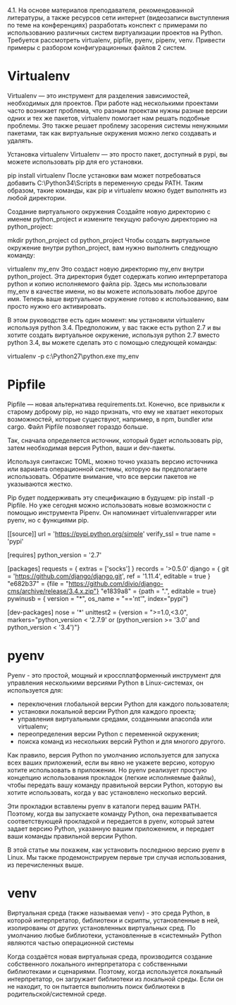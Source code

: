 
4.1. На основе материалов преподавателя, рекомендованной литературы, а также ресурсов сети интернет (видеозаписи выступления по теме на конференциях) разработать конспект с примерами по использованию различных систем виртуализации проектов на Python. Требуется рассмотреть virtualenv, pipfile, pyenv, pipenv, venv. Привести примеры с разбором конфигурационных файлов 2 систем.


# Virtualenv

Virtualenv — это инструмент для разделения зависимостей, необходимых для проектов. При работе над несколькими проектами часто возникает проблема, что разным проектам нужны разные версии одних и тех же пакетов, virtualenv помогает нам решать подобные проблемы. Это также решает проблему засорения системы ненужными пакетами, так как виртуальные окружения можно легко создавать и удалять.

Установка virtualenv
Virtualenv — это просто пакет, доступный в pypi, вы можете использовать pip для его установки.

pip install virtualenv
После установки вам может потребоваться добавить C:\Python34\Scripts в переменную среды PATH. Таким образом, такие команды, как pip и virtualenv можно будет выполнять из любой директории.

Создание виртуального окружения
Создайте новую директорию с именем python_project и измените текущую рабочую директорию на python_project:

mkdir python_project
cd python_project
Чтобы создать виртуальное окружение внутри python_project, вам нужно выполнить следующую команду:

virtualenv my_env
Это создаст новую директорию my_env внутри python_project. Эта директория будет содержать копию интерпретатора python и копию исполняемого файла pip. Здесь мы использовали my_env в качестве имени, но вы можете использовать любое другое имя. Теперь ваше виртуальное окружение готово к использованию, вам просто нужно его активировать.

В этом руководстве есть один момент: мы установили virtualenv используя python 3.4. Предположим, у вас также есть python 2.7 и вы хотите создать виртуальное окружение, используя python 2.7 вместо python 3.4, вы можете сделать это с помощью следующей команды:

virtualenv -p c:\Python27\python.exe my_env

# Pipfile

Pipfile — новая альтернатива requirements.txt. Конечно, все привыкли к старому доброму pip, но надо признать, что ему не хватает некоторых возможностей, которые существуют, например, в npm, bundler или cargo. Файл Pipfile позволяет гораздо больше.

Так, сначала определяется источник, который будет использовать pip, затем необходимая версия Python, ваши и dev-пакеты.

Используя синтаксис TOML, можно точно указать версию источника или варианта операционной системы, которую вы предполагаете использовать. Обратите внимание, что все версии пакетов не указываются жестко.

Pip будет поддерживать эту спецификацию в будущем: pip install -p Pipfile. Но уже сегодня можно использовать новые возможности с помощью инструмента Pipenv. Он напоминает virtualenvwrapper или pyenv, но с функциями pip.

[[source]]
url = 'https://pypi.python.org/simple'
verify_ssl = true
name = 'pypi'

[requires]
python_version = '2.7'

[packages]
requests = { extras = ['socks'] }
records = '>0.5.0'
django = { git = 'https://github.com/django/django.git', ref = '1.11.4', editable = true }
"e682b37" = {file = "https://github.com/divio/django-cms/archive/release/3.4.x.zip"}
"e1839a8" = {path = ".", editable = true}
pywinusb = { version = "*", os_name = "=='nt'", index="pypi"}

[dev-packages]
nose = '*'
unittest2 = {version = ">=1.0,<3.0", markers="python_version < '2.7.9' or (python_version >= '3.0' and python_version < '3.4')"}

# pyenv

Pyenv - это простой, мощный и кроссплатформенный инструмент для управления несколькими версиями Python в Linux-системах, он используется для:

- переключения глобальной версии Python для каждого пользователя;
- установки локальной версии Python для каждого проекта;
- управления виртуальными средами, созданными anaconda или virtualenv;
- переопределения версии Python с переменной окружения;
- поиска команд из нескольких версий Python и для многого другого.

Как правило, версия Python по умолчанию используется для запуска всех ваших приложений, если вы явно не укажете версию, которую хотите использовать в приложении. Но pyenv реализует простую концепцию использования прокладок (легкие исполняемые файлы), чтобы передать вашу команду правильной версии Python, которую вы хотите использовать, когда у вас установлено несколько версий.

Эти прокладки вставлены pyenv в каталоги перед вашим PATH. Поэтому, когда вы запускаете команду Python, она перехватывается соответствующей прокладкой и передается в pyenv, который затем задает версию Python, указанную вашим приложением, и передает ваши команды правильной версии Python.

В этой статье мы покажем, как установить последнюю версию pyenv в Linux. Мы также продемонстрируем первые три случая использования, из перечисленных выше.

# venv

Виртуальная среда (также называемая venv) - это среда Python, в которой интерпретатор, библиотеки и скрипты, установленные в ней, изолированы от других установленных виртуальных сред. По умолчанию любые библиотеки, установленные в «системный» Python являются частью операционной системы

Когда создаётся новая виртуальная среда, производится создание собственного локального интерпретатора с собственными библиотеками и сценариями. Поэтому, когда используется локальный интерпретатор, он загружает библиотеки из локальной среды. Если он не находит, то он пытается выполнить поиск библиотеки в родительской/системной среде.
